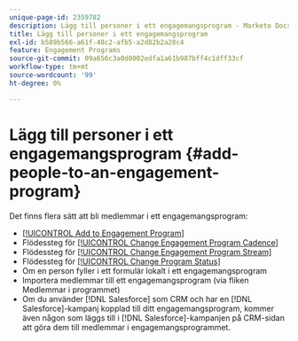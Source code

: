 ```yaml
---
unique-page-id: 2359782
description: Lägg till personer i ett engagemangsprogram - Marketo Docs - produktdokumentation
title: Lägg till personer i ett engagemangsprogram
exl-id: b589b566-a61f-48c2-afb5-a2d82b2a28c4
feature: Engagement Programs
source-git-commit: 09a656c3a0d0002edfa1a61b987bff4c1dff33cf
workflow-type: tm+mt
source-wordcount: '99'
ht-degree: 0%

---
```


# Lägg till personer i ett engagemangsprogram {#add-people-to-an-engagement-program}

Det finns flera sätt att bli medlemmar i ett engagemangsprogram:

* [[!UICONTROL Add to Engagement Program]](/help/marketo/product-docs/core-marketo-concepts/smart-campaigns/program-flow-actions/add-to-engagement-program.md)
* Flödessteg för [[!UICONTROL Change Engagement Program Cadence]](/help/marketo/product-docs/core-marketo-concepts/smart-campaigns/program-flow-actions/change-engagement-program-cadence.md)
* Flödessteg för [[!UICONTROL Change Engagement Program Stream]](/help/marketo/product-docs/core-marketo-concepts/smart-campaigns/program-flow-actions/change-engagement-program-stream.md)
* Flödessteg för [[!UICONTROL Change Program Status]](/help/marketo/product-docs/core-marketo-concepts/smart-campaigns/program-flow-actions/change-program-status.md)
* Om en person fyller i ett formulär lokalt i ett engagemangsprogram
* Importera medlemmar till ett engagemangsprogram (via fliken Medlemmar i programmet)
* Om du använder [!DNL Salesforce] som CRM och har en [!DNL Salesforce]-kampanj kopplad till ditt engagemangsprogram, kommer även någon som läggs till i [!DNL Salesforce]-kampanjen på CRM-sidan att göra dem till medlemmar i engagemangsprogrammet.
